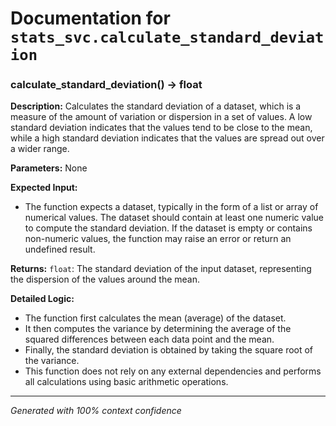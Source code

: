 # Documentation for `stats_svc.calculate_standard_deviation`

### calculate_standard_deviation() -> float

**Description:**
Calculates the standard deviation of a dataset, which is a measure of the amount of variation or dispersion in a set of values. A low standard deviation indicates that the values tend to be close to the mean, while a high standard deviation indicates that the values are spread out over a wider range.

**Parameters:**
None

**Expected Input:**
- The function expects a dataset, typically in the form of a list or array of numerical values. The dataset should contain at least one numeric value to compute the standard deviation. If the dataset is empty or contains non-numeric values, the function may raise an error or return an undefined result.

**Returns:**
`float`: The standard deviation of the input dataset, representing the dispersion of the values around the mean.

**Detailed Logic:**
- The function first calculates the mean (average) of the dataset.
- It then computes the variance by determining the average of the squared differences between each data point and the mean.
- Finally, the standard deviation is obtained by taking the square root of the variance.
- This function does not rely on any external dependencies and performs all calculations using basic arithmetic operations.

---
*Generated with 100% context confidence*
